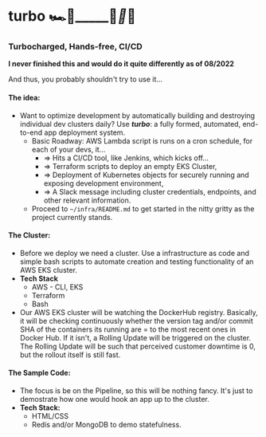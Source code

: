 # turbo 🏎️💨_____🚗_🚗_🚗
### Turbocharged, Hands-free, CI/CD 
**I never finished this and would do it quite differently as of 08/2022**

And thus, you probably shouldn't try to use it...
  
#### The idea:
* Want to optimize development by automatically building and destroying individual dev clusters daily? Use _**turbo**_: a fully formed, automated, end-to-end app deployment system. 
  * Basic Roadway: AWS Lambda script is runs on a cron schedule, for each of your devs, it...
    * => Hits a CI/CD tool, like Jenkins, which kicks off...
    * => Terraform scripts to deploy an empty EKS Cluster,
    * => Deployment of Kubernetes objects for securely running and exposing development environment, 
    * => A Slack message including cluster credentials, endpoints, and other relevant information.
  * Proceed to `~/infra/README.md` to get started in the nitty gritty as the project currently stands.
  
#### The Cluster:
* Before we deploy we need a cluster. Use a infrastructure as code and simple bash scripts to automate creation and testing functionality of an AWS EKS cluster.
* **Tech Stack**
  * AWS - CLI, EKS
  * Terraform
  * Bash
* Our AWS EKS cluster will be watching the DockerHub registry. Basically, it will be checking continuously whether the version tag and/or commit SHA of the containers its running are = to the most recent ones in Docker Hub. If it isn't, a Rolling Update will be triggered on the cluster. The Rolling Update will be such that perceived customer downtime is 0, but the rollout itself is still fast.

#### The Sample Code:
* The focus is be on the Pipeline, so this will be nothing fancy. It's just to demostrate how one would hook an app up to the cluster.
* **Tech Stack:**
  * HTML/CSS
  * Redis and/or MongoDB to demo statefulness.
